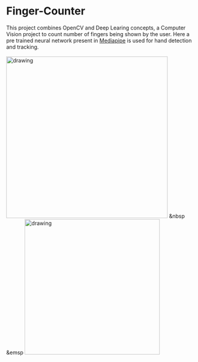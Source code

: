 # Finger-Counter
This project combines OpenCV and Deep Learing concepts, a Computer Vision project to count number of fingers being shown by the user.
Here a pre trained neural network present in [Mediapipe](https://google.github.io/mediapipe/) is used for hand detection and tracking. </br></br>
<img src="https://github.com/scoooobydoo/Finger-Counter/blob/main/image/img1.PNG" alt="drawing" width="430"/> &nbsp &emsp <img src="https://github.com/scoooobydoo/Finger-Counter/blob/main/image/img2.PNG" alt="drawing" width="360"/> 
